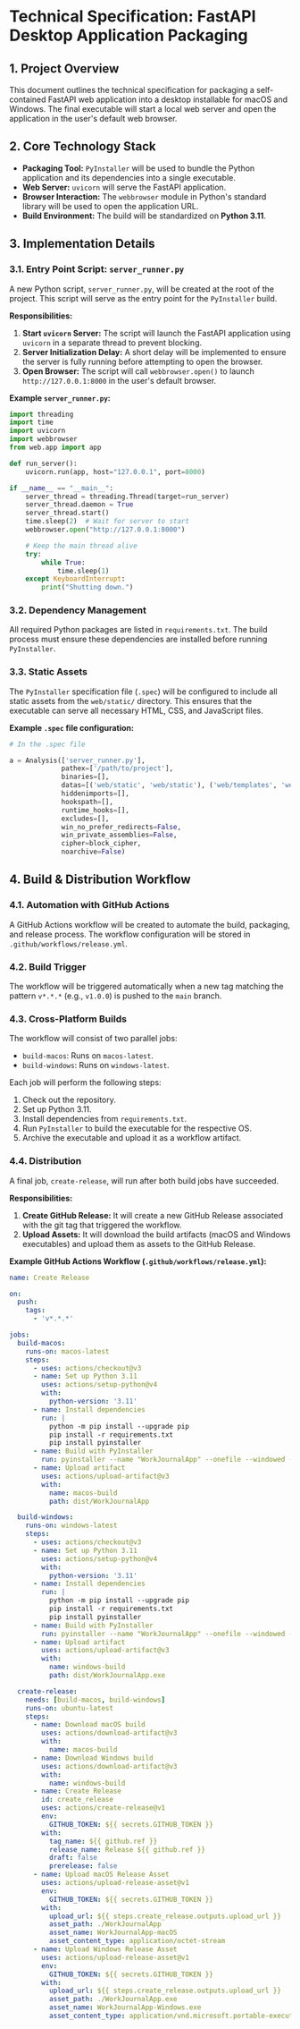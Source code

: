 # Technical Specification: FastAPI Desktop Application Packaging

## 1. Project Overview

This document outlines the technical specification for packaging a self-contained FastAPI web application into a desktop installable for macOS and Windows. The final executable will start a local web server and open the application in the user's default web browser.

## 2. Core Technology Stack

- **Packaging Tool:** `PyInstaller` will be used to bundle the Python application and its dependencies into a single executable.
- **Web Server:** `uvicorn` will serve the FastAPI application.
- **Browser Interaction:** The `webbrowser` module in Python's standard library will be used to open the application URL.
- **Build Environment:** The build will be standardized on **Python 3.11**.

## 3. Implementation Details

### 3.1. Entry Point Script: `server_runner.py`

A new Python script, `server_runner.py`, will be created at the root of the project. This script will serve as the entry point for the `PyInstaller` build.

**Responsibilities:**

1.  **Start `uvicorn` Server:** The script will launch the FastAPI application using `uvicorn` in a separate thread to prevent blocking.
2.  **Server Initialization Delay:** A short delay will be implemented to ensure the server is fully running before attempting to open the browser.
3.  **Open Browser:** The script will call `webbrowser.open()` to launch `http://127.0.0.1:8000` in the user's default browser.

**Example `server_runner.py`:**

```python
import threading
import time
import uvicorn
import webbrowser
from web.app import app

def run_server():
    uvicorn.run(app, host="127.0.0.1", port=8000)

if __name__ == "__main__":
    server_thread = threading.Thread(target=run_server)
    server_thread.daemon = True
    server_thread.start()
    time.sleep(2)  # Wait for server to start
    webbrowser.open("http://127.0.0.1:8000")

    # Keep the main thread alive
    try:
        while True:
            time.sleep(1)
    except KeyboardInterrupt:
        print("Shutting down.")
```

### 3.2. Dependency Management

All required Python packages are listed in `requirements.txt`. The build process must ensure these dependencies are installed before running `PyInstaller`.

### 3.3. Static Assets

The `PyInstaller` specification file (`.spec`) will be configured to include all static assets from the `web/static/` directory. This ensures that the executable can serve all necessary HTML, CSS, and JavaScript files.

**Example `.spec` file configuration:**

```python
# In the .spec file

a = Analysis(['server_runner.py'],
             pathex=['/path/to/project'],
             binaries=[],
             datas=[('web/static', 'web/static'), ('web/templates', 'web/templates')],
             hiddenimports=[],
             hookspath=[],
             runtime_hooks=[],
             excludes=[],
             win_no_prefer_redirects=False,
             win_private_assemblies=False,
             cipher=block_cipher,
             noarchive=False)
```

## 4. Build & Distribution Workflow

### 4.1. Automation with GitHub Actions

A GitHub Actions workflow will be created to automate the build, packaging, and release process. The workflow configuration will be stored in `.github/workflows/release.yml`.

### 4.2. Build Trigger

The workflow will be triggered automatically when a new tag matching the pattern `v*.*.*` (e.g., `v1.0.0`) is pushed to the `main` branch.

### 4.3. Cross-Platform Builds

The workflow will consist of two parallel jobs:
- `build-macos`: Runs on `macos-latest`.
- `build-windows`: Runs on `windows-latest`.

Each job will perform the following steps:
1.  Check out the repository.
2.  Set up Python 3.11.
3.  Install dependencies from `requirements.txt`.
4.  Run `PyInstaller` to build the executable for the respective OS.
5.  Archive the executable and upload it as a workflow artifact.

### 4.4. Distribution

A final job, `create-release`, will run after both build jobs have succeeded.

**Responsibilities:**

1.  **Create GitHub Release:** It will create a new GitHub Release associated with the git tag that triggered the workflow.
2.  **Upload Assets:** It will download the build artifacts (macOS and Windows executables) and upload them as assets to the GitHub Release.

**Example GitHub Actions Workflow (`.github/workflows/release.yml`):**

```yaml
name: Create Release

on:
  push:
    tags:
      - 'v*.*.*'

jobs:
  build-macos:
    runs-on: macos-latest
    steps:
      - uses: actions/checkout@v3
      - name: Set up Python 3.11
        uses: actions/setup-python@v4
        with:
          python-version: '3.11'
      - name: Install dependencies
        run: |
          python -m pip install --upgrade pip
          pip install -r requirements.txt
          pip install pyinstaller
      - name: Build with PyInstaller
        run: pyinstaller --name "WorkJournalApp" --onefile --windowed --add-data "web/static:web/static" --add-data "web/templates:web/templates" server_runner.py
      - name: Upload artifact
        uses: actions/upload-artifact@v3
        with:
          name: macos-build
          path: dist/WorkJournalApp

  build-windows:
    runs-on: windows-latest
    steps:
      - uses: actions/checkout@v3
      - name: Set up Python 3.11
        uses: actions/setup-python@v4
        with:
          python-version: '3.11'
      - name: Install dependencies
        run: |
          python -m pip install --upgrade pip
          pip install -r requirements.txt
          pip install pyinstaller
      - name: Build with PyInstaller
        run: pyinstaller --name "WorkJournalApp" --onefile --windowed --add-data "web/static;web/static" --add-data "web/templates;web/templates" server_runner.py
      - name: Upload artifact
        uses: actions/upload-artifact@v3
        with:
          name: windows-build
          path: dist/WorkJournalApp.exe

  create-release:
    needs: [build-macos, build-windows]
    runs-on: ubuntu-latest
    steps:
      - name: Download macOS build
        uses: actions/download-artifact@v3
        with:
          name: macos-build
      - name: Download Windows build
        uses: actions/download-artifact@v3
        with:
          name: windows-build
      - name: Create Release
        id: create_release
        uses: actions/create-release@v1
        env:
          GITHUB_TOKEN: ${{ secrets.GITHUB_TOKEN }}
        with:
          tag_name: ${{ github.ref }}
          release_name: Release ${{ github.ref }}
          draft: false
          prerelease: false
      - name: Upload macOS Release Asset
        uses: actions/upload-release-asset@v1
        env:
          GITHUB_TOKEN: ${{ secrets.GITHUB_TOKEN }}
        with:
          upload_url: ${{ steps.create_release.outputs.upload_url }}
          asset_path: ./WorkJournalApp
          asset_name: WorkJournalApp-macOS
          asset_content_type: application/octet-stream
      - name: Upload Windows Release Asset
        uses: actions/upload-release-asset@v1
        env:
          GITHUB_TOKEN: ${{ secrets.GITHUB_TOKEN }}
        with:
          upload_url: ${{ steps.create_release.outputs.upload_url }}
          asset_path: ./WorkJournalApp.exe
          asset_name: WorkJournalApp-Windows.exe
          asset_content_type: application/vnd.microsoft.portable-executable